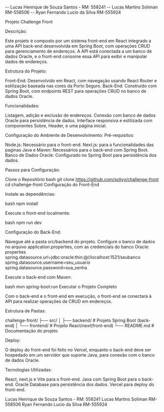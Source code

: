 -- Lucas Henrique de Souza Santos - RM: 558241
-- Lucas Martins Soliman RM-558506
-- Ryan Fernando Lucio da Silva RM-555924

Projeto Challenge Front

Descrição: 

Este projeto é composto por um sistema front-end em React integrado a uma API back-end desenvolvida em Spring Boot, com operações CRUD para gerenciamento de endereços. A API está conectada a um banco de dados Oracle, e o front-end consome essa API para exibir e manipular dados de endereços.

Estrutura do Projeto:

Front-End: Desenvolvido em React, com navegação usando React Router e estilização baseada nas cores da Porto Seguro.
Back-End: Construído com Spring Boot, com endpoints REST para operações CRUD no banco de dados Oracle.

Funcionalidades:

Listagem, adição e exclusão de endereços.
Conexão com banco de dados Oracle para persistência de dados.
Interface responsiva e estilizada com componentes Sobre, Header, e uma página inicial.

Configuração do Ambiente de Desenvolvimento:
Pré-requisitos:

Node.js: Necessário para o front-end.
Next.js: para a funcionalidades das paginas
Java e Maven: Necessários para o back-end com Spring Boot.
Banco de Dados Oracle: Configurado no Spring Boot para persistência dos dados.

Passos para Configuração:

Clone o Repositório
bash
git clone <https://github.com/soliyy/challenge-front>
cd challenge-front
Configuração do Front-End

Instale as dependências:

bash
npm install

Execute o front-end localmente:

bash
npm run dev

Configuração do Back-End:

Navegue até a pasta src/backend do projeto.
Configure o banco de dados no arquivo application.properties, com as credenciais do banco Oracle:
properties
spring.datasource.url=jdbc:oracle:thin:@//localhost:1521/seubanco
spring.datasource.username=seu_usuario
spring.datasource.password=sua_senha

Execute o back-end com Maven:

bash
mvn spring-boot:run
Executar o Projeto Completo

Com o back-end e o front-end em execução, o front-end se conectará à API para realizar operações de CRUD em endereços.

Estrutura de Pastas:

challenge-front/
├── src/
│   ├── backend/                # Projeto Spring Boot (back-end)
│   └── frontend/               # Projeto React/next(front-end)
└── README.md                   # Documentação do projeto

Deploy:

O deploy do front-end foi feito no Vercel, enquanto o back-end deve ser hospedado em um servidor que suporte Java, para conexão com o banco de dados Oracle.

Tecnologias Utilizadas:

React, next.js e Vite para o front-end.
Java com Spring Boot para o back-end.
Oracle Database para persistência dos dados.
Vercel para deploy do front-end.

Lucas Henrique de Souza Santos - RM: 558241
Lucas Martins Soliman RM-558506
Ryan Fernando Lucio da Silva RM-555924
